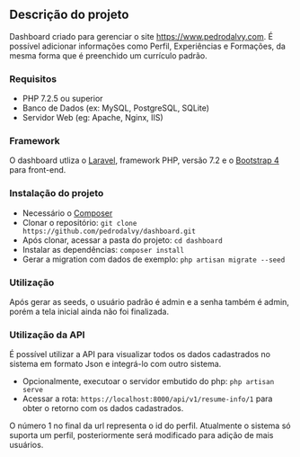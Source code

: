 ## Descrição do projeto

Dashboard criado para gerenciar o site https://www.pedrodalvy.com. É possível adicionar informações como Perfil, Experiências e Formações, da mesma forma que é preenchido um currículo padrão.


### Requisitos

* PHP 7.2.5 ou superior
* Banco de Dados (ex: MySQL, PostgreSQL, SQLite)
* Servidor Web (eg: Apache, Nginx, IIS)
  

### Framework

O dashboard utliza o [Laravel](http://laravel.com), framework PHP, versão 7.2 e o [Bootstrap 4](https://getbootstrap.com/) para front-end.


### Instalação do projeto

* Necessário o [Composer](https://getcomposer.org/download)
* Clonar o repositório: `git clone https://github.com/pedrodalvy/dashboard.git`
* Após clonar, acessar a pasta do projeto: `cd dashboard`
* Instalar as dependências: `composer install`
* Gerar a migration com dados de exemplo: `php artisan migrate --seed`


### Utilização

Após gerar as seeds, o usuário padrão é admin e a senha também é admin, porém a tela inicial ainda não foi finalizada.


### Utilização da API

É possível utilizar a API para visualizar todos os dados cadastrados no sistema em formato Json e integrá-lo com outro sistema.

* Opcionalmente, executoar o servidor embutido do php: `php artisan serve`
* Acessar a rota: `https://localhost:8000/api/v1/resume-info/1` para obter o retorno com os dados cadastrados.

O número 1 no final da url representa o id do perfil. Atualmente o sistema só suporta um perfil, posteriormente será modificado para adição de mais usuários.

